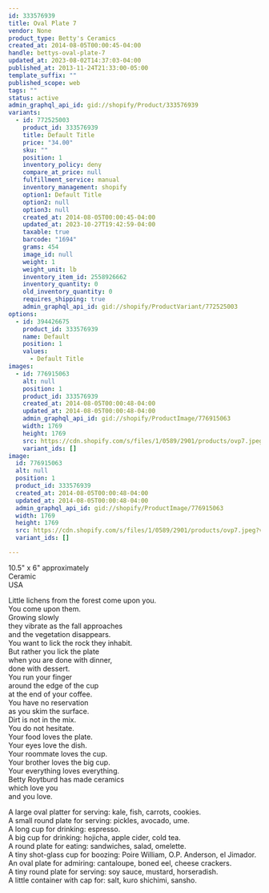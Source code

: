 ```yaml
---
id: 333576939
title: Oval Plate 7
vendor: None
product_type: Betty's Ceramics
created_at: 2014-08-05T00:00:45-04:00
handle: bettys-oval-plate-7
updated_at: 2023-08-02T14:37:03-04:00
published_at: 2013-11-24T21:33:00-05:00
template_suffix: ""
published_scope: web
tags: ""
status: active
admin_graphql_api_id: gid://shopify/Product/333576939
variants:
  - id: 772525003
    product_id: 333576939
    title: Default Title
    price: "34.00"
    sku: ""
    position: 1
    inventory_policy: deny
    compare_at_price: null
    fulfillment_service: manual
    inventory_management: shopify
    option1: Default Title
    option2: null
    option3: null
    created_at: 2014-08-05T00:00:45-04:00
    updated_at: 2023-10-27T19:42:59-04:00
    taxable: true
    barcode: "1694"
    grams: 454
    image_id: null
    weight: 1
    weight_unit: lb
    inventory_item_id: 2558926662
    inventory_quantity: 0
    old_inventory_quantity: 0
    requires_shipping: true
    admin_graphql_api_id: gid://shopify/ProductVariant/772525003
options:
  - id: 394426675
    product_id: 333576939
    name: Default
    position: 1
    values:
      - Default Title
images:
  - id: 776915063
    alt: null
    position: 1
    product_id: 333576939
    created_at: 2014-08-05T00:00:48-04:00
    updated_at: 2014-08-05T00:00:48-04:00
    admin_graphql_api_id: gid://shopify/ProductImage/776915063
    width: 1769
    height: 1769
    src: https://cdn.shopify.com/s/files/1/0589/2901/products/ovp7.jpeg?v=1407211248
    variant_ids: []
image:
  id: 776915063
  alt: null
  position: 1
  product_id: 333576939
  created_at: 2014-08-05T00:00:48-04:00
  updated_at: 2014-08-05T00:00:48-04:00
  admin_graphql_api_id: gid://shopify/ProductImage/776915063
  width: 1769
  height: 1769
  src: https://cdn.shopify.com/s/files/1/0589/2901/products/ovp7.jpeg?v=1407211248
  variant_ids: []

---
```


10.5" x 6" approximately  
Ceramic   
USA

Little lichens from the forest come upon you.  
You come upon them.  
Growing slowly  
they vibrate as the fall approaches  
and the vegetation disappears.  
You want to lick the rock they inhabit.  
But rather you lick the plate  
when you are done with dinner,  
done with dessert.  
You run your finger  
around the edge of the cup  
at the end of your coffee.  
You have no reservation  
as you skim the surface.  
Dirt is not in the mix.  
You do not hesitate.  
Your food loves the plate.  
Your eyes love the dish.  
Your roommate loves the cup.  
Your brother loves the big cup.  
Your everything loves everything.  
Betty Roytburd has made ceramics  
which love you  
and you love.  
  
A large oval platter for serving: kale, fish, carrots, cookies.  
A small round plate for serving: pickles, avocado, ume.  
A long cup for drinking: espresso.  
A big cup for drinking: hojicha, apple cider, cold tea.  
A round plate for eating: sandwiches, salad, omelette.  
A tiny shot-glass cup for boozing: Poire William, O.P. Anderson, el Jimador.  
An oval plate for admiring: cantaloupe, boned eel, cheese crackers.  
A tiny round plate for serving: soy sauce, mustard, horseradish.  
A little container with cap for: salt, kuro shichimi, sansho.